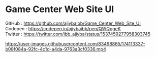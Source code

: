 # Game Center Web Site UI
GitHub : https://github.com/ajiybaibb/Game_Center_Web_Site_UI <br>
Codepen : https://codepen.io/ajiybaibb/pen/QWQogeK<br>
Twitter : https://twitter.com/ibb_ajiyba/status/1537459277958303745



https://user-images.githubusercontent.com/83498865/174113337-b08f084a-92fc-4c1d-a4da-9763a3cf0336.mp4

